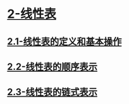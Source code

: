 # [2-线性表](./2-线性表/readme.md)

## [2.1-线性表的定义和基本操作](./2-线性表/2.1-线性表的定义和基本操作/readme.md)

## [2.2-线性表的顺序表示](./2-线性表/2.2-线性表的顺序表示/readme.md)

## [2.3-线性表的链式表示](./2-线性表/2.3-线性表的链式表示/readme.md)